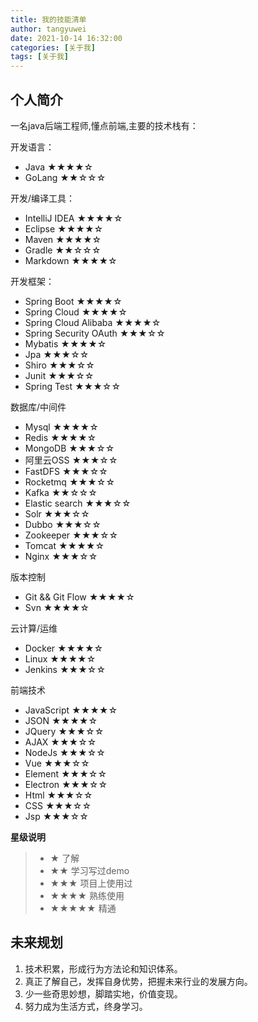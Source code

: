 ```yaml
---
title: 我的技能清单
author: tangyuwei
date: 2021-10-14 16:32:00
categories: [关于我]
tags: [关于我]
---
```


## 个人简介
一名java后端工程师,懂点前端,主要的技术栈有：

开发语言：
- Java  ★★★★☆
- GoLang ★★☆☆☆

开发/编译工具：
- IntelliJ IDEA ★★★★☆
- Eclipse ★★★★☆
- Maven ★★★★☆
- Gradle ★★☆☆☆
- Markdown ★★★★☆

开发框架：
- Spring Boot ★★★★☆
- Spring Cloud ★★★★☆
- Spring Cloud Alibaba ★★★★☆
- Spring Security OAuth ★★★☆☆
- Mybatis ★★★★☆
- Jpa ★★★☆☆
- Shiro ★★★☆☆
- Junit ★★★☆☆
- Spring Test ★★★☆☆


数据库/中间件
- Mysql  ★★★★☆
- Redis  ★★★★☆
- MongoDB ★★★☆☆
- 阿里云OSS ★★★☆☆
- FastDFS ★★★☆☆
- Rocketmq ★★★☆☆
- Kafka ★★☆☆☆
- Elastic search ★★★☆☆
- Solr ★★★☆☆
- Dubbo ★★★☆☆
- Zookeeper ★★★☆☆
- Tomcat ★★★★☆
- Nginx ★★★☆☆

版本控制
- Git && Git Flow ★★★★☆
- Svn ★★★★☆

云计算/运维
- Docker ★★★★☆
- Linux ★★★★☆
- Jenkins ★★★☆☆

前端技术
- JavaScript ★★★★☆
- JSON ★★★★☆
- JQuery ★★★☆☆
- AJAX ★★★☆☆
- NodeJs ★★★☆☆
- Vue ★★★☆☆
- Element ★★★☆☆
- Electron ★★★☆☆
- Html ★★★☆☆
- CSS ★★★☆☆
- Jsp ★★★☆☆


**星级说明**
>- ★ 了解
>- ★★ 学习写过demo
>- ★★★ 项目上使用过
>- ★★★★ 熟练使用
>- ★★★★★ 精通

## 未来规划
1. 技术积累，形成行为方法论和知识体系。
2. 真正了解自己，发挥自身优势，把握未来行业的发展方向。
3. 少一些奇思妙想，脚踏实地，价值变现。
4. 努力成为生活方式，终身学习。

